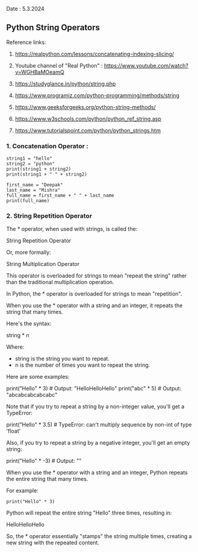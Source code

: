 Date : 5.3.2024

## Python String Operators

Reference links: 
1. https://realpython.com/lessons/concatenating-indexing-slicing/
2. Youtube channel of "Real Python" : https://www.youtube.com/watch?v=WGHBaMOeamQ

3. https://studyglance.in/python/string.php 

4. https://www.programiz.com/python-programming/methods/string

5. https://www.geeksforgeeks.org/python-string-methods/

6. https://www.w3schools.com/python/python_ref_string.asp

7. https://www.tutorialspoint.com/python/python_strings.htm   


### 1. Concatenation Operator :

```
string1 = "hello"
string2 = "python"
print(string1 + string2)
print(string1 + " " + string2)
```

```
first_name = "Deepak"
last_name = "Mishra"
full_name = first_name + " " + last_name
print(full_name)
```

### 2. String Repetition Operator 

The * operator, when used with strings, is called the:

String Repetition Operator

Or, more formally:

String Multiplication Operator

This operator is overloaded for strings to mean "repeat the string" rather than the traditional multiplication operation. 

In Python, the * operator is overloaded for strings to mean "repetition".

When you use the * operator with a string and an integer, it repeats the string that many times.

Here's the syntax:


string * n


Where:

- string is the string you want to repeat.
- n is the number of times you want to repeat the string.

Here are some examples:


print("Hello" * 3)  # Output: "HelloHelloHello"
print("abc" * 5)  # Output: "abcabcabcabcabc"


Note that if you try to repeat a string by a non-integer value, you'll get a TypeError:


print("Hello" * 3.5)  # TypeError: can't multiply sequence by non-int of type 'float'


Also, if you try to repeat a string by a negative integer, you'll get an empty string:


print("Hello" * -3)  # Output: ""


When you use the * operator with a string and an integer, Python repeats the entire string that many times.

For example:

```
print("Hello" * 3)
```

Python will repeat the entire string "Hello" three times, resulting in:


HelloHelloHello


So, the * operator essentially "stamps" the string multiple times, creating a new string with the repeated content.
